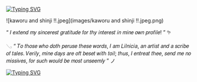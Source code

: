 [![Typing SVG](https://readme-typing-svg.demolab.com?font=Fira+Code&weight=200&duration=6000&pause=1000&color=000000C3&width=435&lines=%E2%94%80%E2%94%80%E2%94%80%E2%94%80+%E2%9C%A7+%E7%9A%86%E3%81%95%E3%82%93%E3%81%93%E3%82%93%E3%81%AB%E3%81%A1%E3%81%AF%E3%80%82.%F0%96%A5%94+%DD%81+%CB%96+%E2%94%80%E2%94%80%E2%94%80%E2%94%80)](https://git.io/typing-svg)

![kaworu and shinji !!.jpeg](images/kaworu and shinji !!.jpeg.png)
       

   “ 𝐼 𝑒𝑥𝑡𝑒𝑛𝑑 𝑚𝑦 𝑠𝑖𝑛𝑐𝑒𝑟𝑒𝑠𝑡 𝑔𝑟𝑎𝑡𝑖𝑡𝑢𝑑𝑒 𝑓𝑜𝑟 𝑡ℎ𝑦 𝑖𝑛𝑡𝑒𝑟𝑒𝑠𝑡 𝑖𝑛 𝑚𝑖𝑛𝑒 𝑜𝑤𝑛 𝑝𝑟𝑜𝑓𝑖𝑙𝑒! ” 𖧧
   
  
   𓂅 “ 𝑇𝑜 𝑡ℎ𝑜𝑠𝑒 𝑤ℎ𝑜 𝑑𝑜𝑡ℎ 𝑝𝑒𝑟𝑢𝑠𝑒 𝑡ℎ𝑒𝑠𝑒 𝑤𝑜𝑟𝑑𝑠, 𝐼 𝑎𝑚 𝐿𝑖𝑙𝑛𝑖𝑐𝑖𝑎, 𝑎𝑛 𝑎𝑟𝑡𝑖𝑠𝑡 𝑎𝑛𝑑 𝑎 𝑠𝑐𝑟𝑖𝑏𝑒 𝑜𝑓 𝑡𝑎𝑙𝑒𝑠. 𝑉𝑒𝑟𝑖𝑙𝑦, 𝑚𝑖𝑛𝑒 𝑑𝑎𝑦𝑠 𝑎𝑟𝑒 𝑜𝑓𝑡 𝑏𝑒𝑠𝑒𝑡 𝑤𝑖𝑡ℎ 𝑡𝑜𝑖𝑙; 𝑡ℎ𝑢𝑠, 𝐼 𝑒𝑛𝑡𝑟𝑒𝑎𝑡 𝑡ℎ𝑒𝑒, 𝑠𝑒𝑛𝑑 𝑚𝑒 𝑛𝑜 𝑚𝑖𝑠𝑠𝑖𝑣𝑒𝑠, 𝑓𝑜𝑟 𝑠𝑢𝑐ℎ 𝑤𝑜𝑢𝑙𝑑 𝑏𝑒 𝑚𝑜𝑠𝑡 𝑢𝑛𝑠𝑒𝑒𝑚𝑙𝑦 ” ノ


 
[![Typing SVG](https://readme-typing-svg.demolab.com?font=Fira+Code&weight=200&duration=6000&pause=&color=FFFFFF&width=435&lines=%EF%B9%8B%EF%B9%8B%EF%B9%8B%EF%B9%8B%EF%B9%8B%EF%B9%8B%EF%B9%8B+%E2%80%A7%E2%82%8A%CB%9A+%E2%8A%B1+%E2%99%B0+%F0%93%86%99+%E2%80%A7%E2%82%8A%C2%B0+%EF%B9%8B%EF%B9%8B%EF%B9%8B%EF%B9%8B%EF%B9%8B%EF%B9%8B%EF%B9%8B)](https://git.io/typing-svg)

